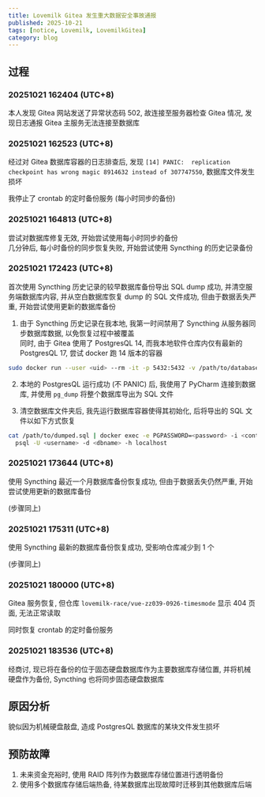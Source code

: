 ```yaml
---
title: Lovemilk Gitea 发生重大数据安全事故通报
published: 2025-10-21
tags: [notice, Lovemilk, LovemilkGitea]
category: blog
---
```


## 过程
### 20251021 162404 (UTC+8)
本人发现 Gitea 网站发送了异常状态码 502, 故连接至服务器检查 Gitea 情况, 发现日志通报 Gitea 主服务无法连接至数据库

### 20251021 162523 (UTC+8)
经过对 Gitea 数据库容器的日志排查后, 发现 `[14] PANIC:  replication checkpoint has wrong magic 8914632 instead of 307747550`, 数据库文件发生损坏

我停止了 crontab 的定时备份服务 (每小时同步的备份)

### 20251021 164813 (UTC+8)
尝试对数据库修复无效, 开始尝试使用每小时同步的备份  
几分钟后, 每小时备份的同步恢复失败, 开始尝试使用 Syncthing 的历史记录备份

### 20251021 172423 (UTC+8)
首次使用 Syncthing 历史记录的较早数据库备份导出 SQL dump 成功, 并清空服务端数据库内容, 并从空白数据库恢复 dump 的 SQL 文件成功, 但由于数据丢失严重, 开始尝试使用更新的数据库备份

1. 由于 Syncthing 历史记录在我本地, 我第一时间禁用了 Syncthing 从服务器同步数据库数据, 以免恢复过程中被覆盖  
同时, 由于 Gitea 使用了 PostgresQL 14, 而我本地软件仓库内仅有最新的 PostgresQL 17, 尝试 docker 跑 14 版本的容器
```sh
sudo docker run --user <uid> --rm -it -p 5432:5432 -v /path/to/database/root:/var/lib/postgresql/data postgres:14
```

2. 本地的 PostgresQL 运行成功 (不 PANIC) 后, 我使用了 PyCharm 连接到数据库, 并使用 `pg_dump` 将整个数据库导出为 SQL 文件

3. 清空数据库文件夹后, 我先运行数据库容器使得其初始化, 后将导出的 SQL 文件以如下方式恢复
```sh
cat /path/to/dumped.sql | docker exec -e PGPASSWORD=<password> -i <container-name> \
  psql -U <username> -d <dbname> -h localhost
```

### 20251021 173644 (UTC+8)
使用 Syncthing 最近一个月数据库备份恢复成功, 但由于数据丢失仍然严重, 开始尝试使用更新的数据库备份

(步骤同上)

### 20251021 175311 (UTC+8)
使用 Syncthing 最新的数据库备份恢复成功, 受影响仓库减少到 1 个

(步骤同上)

### 20251021 180000 (UTC+8)
Gitea 服务恢复, 但仓库 `lovemilk-race/vue-zz039-0926-timesmode` 显示 404 页面, 无法正常读取

同时恢复 crontab 的定时备份服务

### 20251021 183536 (UTC+8)
经商讨, 现已将在备份的位于固态硬盘数据库作为主要数据库存储位置, 并将机械硬盘作为备份, Syncthing 也将同步固态硬盘数据库

## 原因分析
貌似因为机械硬盘敲盘, 造成 PostgresQL 数据库的某块文件发生损坏

## 预防故障
1. 未来资金充裕时, 使用 RAID 阵列作为数据库存储位置进行透明备份
2. 使用多个数据库存储后端热备, 待某数据库出现故障时迁移到其他数据库后端

